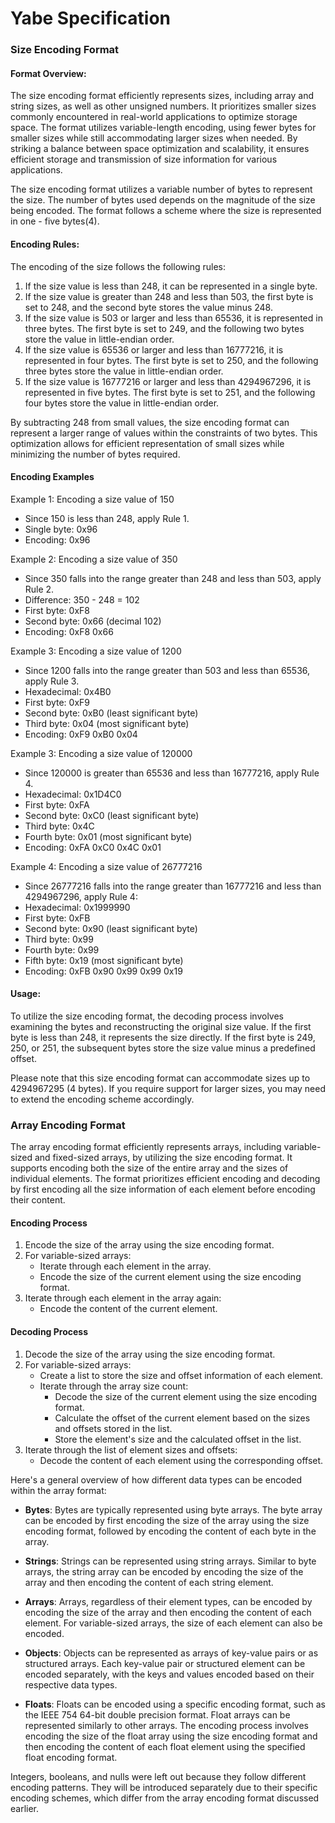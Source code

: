 # Yabe Specification

### Size Encoding Format

#### Format Overview:

The size encoding format efficiently represents sizes, including array and string sizes, as well as other unsigned numbers. It prioritizes smaller sizes commonly encountered in real-world applications to optimize storage space. The format utilizes variable-length encoding, using fewer bytes for smaller sizes while still accommodating larger sizes when needed. By striking a balance between space optimization and scalability, it ensures efficient storage and transmission of size information for various applications.

The size encoding format utilizes a variable number of bytes to represent the size. The number of bytes used depends on the magnitude of the size being encoded. The format follows a scheme where the size is represented in one - five bytes(4).

#### Encoding Rules:

The encoding of the size follows the following rules:

1. If the size value is less than 248, it can be represented in a single byte.
2. If the size value is greater than 248 and less than 503, the first byte is set to 248, and the second byte stores the value minus 248.
3. If the size value is 503 or larger and less than 65536, it is represented in three bytes. The first byte is set to 249, and the following two bytes store the value in little-endian order.
4. If the size value is 65536 or larger and less than 16777216, it is represented in four bytes. The first byte is set to 250, and the following three bytes store the value in little-endian order.
5. If the size value is 16777216 or larger and less than 4294967296, it is represented in five bytes. The first byte is set to 251, and the following four bytes store the value in little-endian order.

By subtracting 248 from small values, the size encoding format can represent a larger range of values within the constraints of two bytes. This optimization allows for efficient representation of small sizes while minimizing the number of bytes required.

#### Encoding Examples
Example 1: Encoding a size value of 150
   - Since 150 is less than 248, apply Rule 1.
   - Single byte: 0x96
   - Encoding: 0x96

Example 2: Encoding a size value of 350
   - Since 350 falls into the range greater than 248 and less than 503, apply Rule 2.
   - Difference: 350 - 248 = 102
   - First byte: 0xF8
   - Second byte: 0x66 (decimal 102)
   - Encoding: 0xF8 0x66

Example 3: Encoding a size value of 1200
   - Since 1200 falls into the range greater than 503 and less than 65536, apply Rule 3.
   - Hexadecimal: 0x4B0
   - First byte: 0xF9
   - Second byte: 0xB0 (least significant byte)
   - Third byte: 0x04 (most significant byte)
   - Encoding: 0xF9 0xB0 0x04

Example 3: Encoding a size value of 120000
   - Since 120000 is greater than 65536 and less than 16777216, apply Rule 4.
   - Hexadecimal: 0x1D4C0
   - First byte: 0xFA
   - Second byte: 0xC0 (least significant byte)
   - Third byte: 0x4C
   - Fourth byte: 0x01 (most significant byte)
   - Encoding: 0xFA 0xC0 0x4C 0x01

Example 4: Encoding a size value of 26777216
   - Since 26777216 falls into the range greater than 16777216 and less than 4294967296, apply Rule 4:
   - Hexadecimal: 0x1999990
   - First byte: 0xFB
   - Second byte: 0x90 (least significant byte)
   - Third byte: 0x99
   - Fourth byte: 0x99
   - Fifth byte: 0x19 (most significant byte)
   - Encoding: 0xFB 0x90 0x99 0x99 0x19

#### Usage:

To utilize the size encoding format, the decoding process involves examining the bytes and reconstructing the original size value. If the first byte is less than 248, it represents the size directly. If the first byte is 249, 250, or 251, the subsequent bytes store the size value minus a predefined offset.

Please note that this size encoding format can accommodate sizes up to 4294967295 (4 bytes). If you require support for larger sizes, you may need to extend the encoding scheme accordingly.

### Array Encoding Format

The array encoding format efficiently represents arrays, including variable-sized and fixed-sized arrays, by utilizing the size encoding format. It supports encoding both the size of the entire array and the sizes of individual elements. The format prioritizes efficient encoding and decoding by first encoding all the size information of each element before encoding their content.

#### Encoding Process

1. Encode the size of the array using the size encoding format.
2. For variable-sized arrays:
   - Iterate through each element in the array.
   - Encode the size of the current element using the size encoding format.
3. Iterate through each element in the array again:
   - Encode the content of the current element.

#### Decoding Process

1. Decode the size of the array using the size encoding format.
2. For variable-sized arrays:
   - Create a list to store the size and offset information of each element.
   - Iterate through the array size count:
     - Decode the size of the current element using the size encoding format.
     - Calculate the offset of the current element based on the sizes and offsets stored in the list.
     - Store the element's size and the calculated offset in the list.
3. Iterate through the list of element sizes and offsets:
   - Decode the content of each element using the corresponding offset.

Here's a general overview of how different data types can be encoded within the array format:

- **Bytes**: Bytes are typically represented using byte arrays. The byte array can be encoded by first encoding the size of the array using the size encoding format, followed by encoding the content of each byte in the array.

- **Strings**: Strings can be represented using string arrays. Similar to byte arrays, the string array can be encoded by encoding the size of the array and then encoding the content of each string element.

- **Arrays**: Arrays, regardless of their element types, can be encoded by encoding the size of the array and then encoding the content of each element. For variable-sized arrays, the size of each element can also be encoded.

- **Objects**: Objects can be represented as arrays of key-value pairs or as structured arrays. Each key-value pair or structured element can be encoded separately, with the keys and values encoded based on their respective data types.

- **Floats**: Floats can be encoded using a specific encoding format, such as the IEEE 754 64-bit double precision format. Float arrays can be represented similarly to other arrays. The encoding process involves encoding the size of the float array using the size encoding format and then encoding the content of each float element using the specified float encoding format.

Integers, booleans, and nulls were left out because they follow different encoding patterns. They will be introduced separately due to their specific encoding schemes, which differ from the array encoding format discussed earlier.
